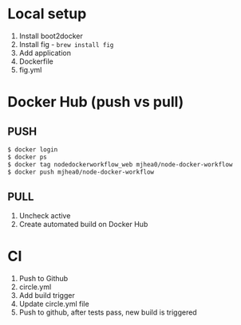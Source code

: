 # Local setup

1. Install boot2docker
1. Install fig - `brew install fig`
1. Add application
1. Dockerfile
1. fig.yml

# Docker Hub (push vs pull)

## PUSH

```sh
$ docker login
$ docker ps
$ docker tag nodedockerworkflow_web mjhea0/node-docker-workflow
$ docker push mjhea0/node-docker-workflow
```

## PULL

1. Uncheck active
1. Create automated build on Docker Hub


# CI

1. Push to Github
1. circle.yml
1. Add build trigger
1. Update circle.yml file
1. Push to github, after tests pass, new build is triggered